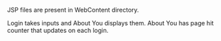 JSP files are present in WebContent directory.

Login takes inputs and About You displays them.
About You has page hit counter that updates on each login.